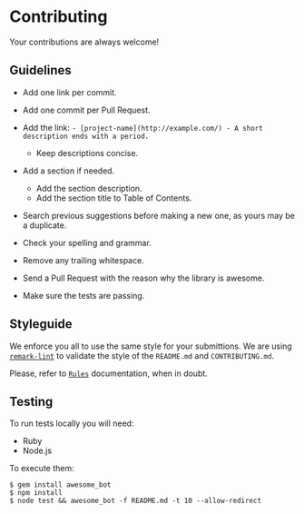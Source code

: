 # Contributing

<!--lint disable alphabetize-lists-->

Your contributions are always welcome!

## Guidelines

- Add one link per commit.

- Add one commit per Pull Request.

- Add the link: `- [project-name](http://example.com/) - A short description ends with a period.`

  - Keep descriptions concise.

- Add a section if needed.

  - Add the section description.
  - Add the section title to Table of Contents.

- Search previous suggestions before making a new one, as yours may be a duplicate.

- Check your spelling and grammar.

- Remove any trailing whitespace.

- Send a Pull Request with the reason why the library is awesome.

- Make sure the tests are passing.

## Styleguide

We enforce you all to use the same style for your submittions.
We are using [`remark-lint`](https://github.com/wooorm/remark-lint) to validate the style of the `README.md` and `CONTRIBUTING.md`.

Please, refer to [`Rules`](https://github.com/wooorm/remark-lint/blob/master/doc/rules.md) documentation, when in doubt.

## Testing

To run tests locally you will need:

- Ruby
- Node.js

To execute them:

```shell
$ gem install awesome_bot
$ npm install
$ node test && awesome_bot -f README.md -t 10 --allow-redirect
```
